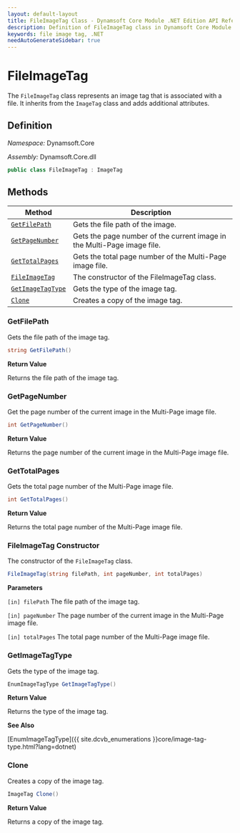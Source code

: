 ```yaml
---
layout: default-layout
title: FileImageTag Class - Dynamsoft Core Module .NET Edition API Reference
description: Definition of FileImageTag class in Dynamsoft Core Module .NET Edition.
keywords: file image tag, .NET
needAutoGenerateSidebar: true
---
```


# FileImageTag

The `FileImageTag` class represents an image tag that is associated with a file. It inherits from the `ImageTag` class and adds additional attributes.

## Definition

*Namespace:* Dynamsoft.Core

*Assembly:* Dynamsoft.Core.dll

```csharp
public class FileImageTag : ImageTag
```

## Methods

| Method               | Description |
|----------------------|-------------|
| [`GetFilePath`](#getfilepath) | Gets the file path of the image.|
| [`GetPageNumber`](#getpagenumber) | Gets the page number of the current image in the Multi-Page image file. |
| [`GetTotalPages`](#gettotalpages) | Gets the total page number of the Multi-Page image file. |
| [`FileImageTag`](#FileImageTag-constructor) | The constructor of the FileImageTag class. |
| [`GetImageTagType`](#getimagetagtype) | Gets the type of the image tag. |
| [`Clone`](#clone) | Creates a copy of the image tag. |

### GetFilePath

Gets the file path of the image tag.

```csharp
string GetFilePath()
```

**Return Value**

Returns the file path of the image tag.

### GetPageNumber

Get the page number of the current image in the Multi-Page image file.

```csharp
int GetPageNumber()
```

**Return Value**

Returns the page number of the current image in the Multi-Page image file.

### GetTotalPages

Gets the total page number of the Multi-Page image file.

```csharp
int GetTotalPages()
```

**Return Value**

Returns the total page number of the Multi-Page image file.

### FileImageTag Constructor

The constructor of the `FileImageTag` class.

```csharp
FileImageTag(string filePath, int pageNumber, int totalPages)
```

**Parameters**

`[in] filePath` The file path of the image tag.

`[in] pageNumber` The page number of the current image in the Multi-Page image file.

`[in] totalPages` The total page number of the Multi-Page image file.

### GetImageTagType

Gets the type of the image tag.

```csharp
EnumImageTagType GetImageTagType()
```

**Return Value**

Returns the type of the image tag.

**See Also**

[EnumImageTagType]({{ site.dcvb_enumerations }}core/image-tag-type.html?lang=dotnet)

### Clone

Creates a copy of the image tag.

```csharp
ImageTag Clone()
```

**Return Value**

Returns a copy of the image tag.
